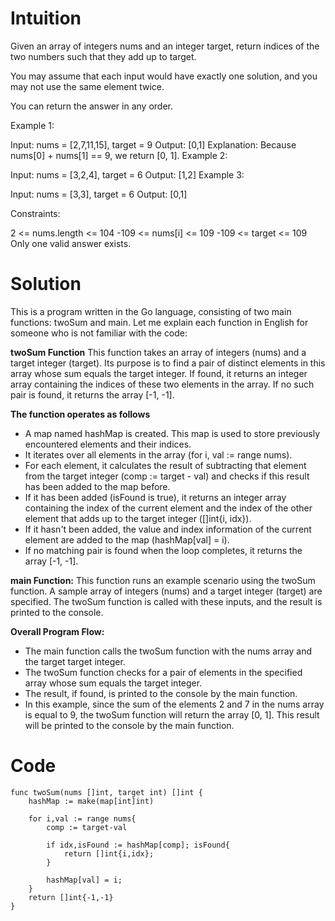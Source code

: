 # Intuition
Given an array of integers nums and an integer target, return indices of the two numbers such that they add up to target.

You may assume that each input would have exactly one solution, and you may not use the same element twice.

You can return the answer in any order.

 

Example 1:

Input: nums = [2,7,11,15], target = 9
Output: [0,1]
Explanation: Because nums[0] + nums[1] == 9, we return [0, 1].
Example 2:

Input: nums = [3,2,4], target = 6
Output: [1,2]
Example 3:

Input: nums = [3,3], target = 6
Output: [0,1]
 

Constraints:

2 <= nums.length <= 104
-109 <= nums[i] <= 109
-109 <= target <= 109
Only one valid answer exists.
 


# Solution 

This is a program written in the Go language, consisting of two main functions: twoSum and main. Let me explain each function in English for someone who is not familiar with the code:

**twoSum Function**
This function takes an array of integers (nums) and a target integer (target). Its purpose is to find a pair of distinct elements in this array whose sum equals the target integer. If found, it returns an integer array containing the indices of these two elements in the array. If no such pair is found, it returns the array [-1, -1].

**The function operates as follows**

- A map named hashMap is created. This map is used to store previously encountered elements and their indices.
- It iterates over all elements in the array (for i, val := range nums).
- For each element, it calculates the result of subtracting that element from the target integer (comp := target - val) and checks if this result has been added to the map before.
- If it has been added (isFound is true), it returns an integer array containing the index of the current element and the index of the other element that adds up to the target integer ([]int{i, idx}).
- If it hasn't been added, the value and index information of the current element are added to the map (hashMap[val] = i).
- If no matching pair is found when the loop completes, it returns the array [-1, -1].

**main Function:**
This function runs an example scenario using the twoSum function. A sample array of integers (nums) and a target integer (target) are specified. The twoSum function is called with these inputs, and the result is printed to the console.

**Overall Program Flow:**
- The main function calls the twoSum function with the nums array and the target target integer.
- The twoSum function checks for a pair of elements in the specified array whose sum equals the target integer.
- The result, if found, is printed to the console by the main function.
- In this example, since the sum of the elements 2 and 7 in the nums array is equal to 9, the twoSum function will return the array [0, 1]. This result will be printed to the console by the main function.

# Code
```
func twoSum(nums []int, target int) []int {
    hashMap := make(map[int]int)

    for i,val := range nums{
        comp := target-val

        if idx,isFound := hashMap[comp]; isFound{
            return []int{i,idx};
        }

        hashMap[val] = i;
    }
    return []int{-1,-1}
}
```